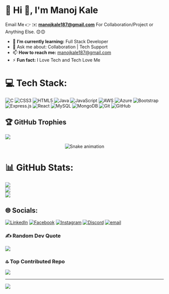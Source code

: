 # 💫 Hi 👋, I'm Manoj Kale

Email Me 👉 ✉️ **manojkale187@gmail.com** For Collaboration/Project or Anything Else. 😊😊
- 🌱 **I’m currently learning:**  Full Stack Developer
- 💬 Ask me about: Collaboration | Tech Support
- 📫 **How to reach me:** manojkale187@gmail.com
- ⚡ **Fun fact:** I Love Tech and Tech Love Me

# 💻 Tech Stack:
![C](https://img.shields.io/badge/c-%2300599C.svg?style=for-the-badge&logo=c&logoColor=white) ![CSS3](https://img.shields.io/badge/css3-%231572B6.svg?style=for-the-badge&logo=css3&logoColor=white) ![HTML5](https://img.shields.io/badge/html5-%23E34F26.svg?style=for-the-badge&logo=html5&logoColor=white) ![Java](https://img.shields.io/badge/java-%23ED8B00.svg?style=for-the-badge&logo=openjdk&logoColor=white) ![JavaScript](https://img.shields.io/badge/javascript-%23323330.svg?style=for-the-badge&logo=javascript&logoColor=%23F7DF1E) ![AWS](https://img.shields.io/badge/AWS-%23FF9900.svg?style=for-the-badge&logo=amazon-aws&logoColor=white) ![Azure](https://img.shields.io/badge/azure-%230072C6.svg?style=for-the-badge&logo=microsoftazure&logoColor=white) ![Bootstrap](https://img.shields.io/badge/bootstrap-%238511FA.svg?style=for-the-badge&logo=bootstrap&logoColor=white) ![Express.js](https://img.shields.io/badge/express.js-%23404d59.svg?style=for-the-badge&logo=express&logoColor=%2361DAFB) ![React](https://img.shields.io/badge/react-%2320232a.svg?style=for-the-badge&logo=react&logoColor=%2361DAFB) ![MySQL](https://img.shields.io/badge/mysql-4479A1.svg?style=for-the-badge&logo=mysql&logoColor=white) ![MongoDB](https://img.shields.io/badge/MongoDB-%234ea94b.svg?style=for-the-badge&logo=mongodb&logoColor=white) ![Git](https://img.shields.io/badge/git-%23F05033.svg?style=for-the-badge&logo=git&logoColor=white) ![GitHub](https://img.shields.io/badge/github-%23121011.svg?style=for-the-badge&logo=github&logoColor=white)
## 🏆 GitHub Trophies
![](https://github-profile-trophy.vercel.app/?username=ManojKale1244&theme=radical&no-frame=false&no-bg=true&margin-w=4)
<div align="center">
  <img src="https://profile-readme-generator.com/assets/snake.svg" alt="Snake animation" />
</div>

# 📊 GitHub Stats:
![](https://github-readme-stats.vercel.app/api/top-langs/?username=ManojKale1244&theme=dark&hide_border=false&include_all_commits=true&count_private=false&layout=compact)<br/>
![](https://github-readme-stats.vercel.app/api?username=ManojKale1244&theme=dark&hide_border=false&include_all_commits=true&count_private=false)<br/>
![](https://nirzak-streak-stats.vercel.app/?user=ManojKale1244&theme=dark&hide_border=false)<br/>

## 🌐 Socials:
  [![LinkedIn](https://img.shields.io/badge/LinkedIn-%230077B5.svg?logo=linkedin&logoColor=white)](https://linkedin.com/in/manoj-kale-66ab8a32b) [![Facebook](https://img.shields.io/badge/Facebook-%231877F2.svg?logo=Facebook&logoColor=white)](https://facebook.com/https://www.facebook.com/profile.php?id=61559169939379) [![Instagram](https://img.shields.io/badge/Instagram-%23E4405F.svg?logo=Instagram&logoColor=white)](https://instagram.com/manoj_kale_2005) [![Discord](https://img.shields.io/badge/Discord-%237289DA.svg?logo=discord&logoColor=white)](https://discord.gg/manoj_kale_2005_58524)  [![email](https://img.shields.io/badge/Email-D14836?logo=gmail&logoColor=white)](mailto:manojkale187@gmail.com) 


### ✍️ Random Dev Quote
![](https://quotes-github-readme.vercel.app/api?type=horizontal&theme=merko)

### 🔝 Top Contributed Repo
![](https://github-contributor-stats.vercel.app/api?username=ManojKale1244&limit=5&theme=dark&combine_all_yearly_contributions=true)

---
[![](https://visitcount.itsvg.in/api?id=ManojKale1244&icon=0&color=0)](https://visitcount.itsvg.in)

<!-- Proudly created with GPRM ( https://gprm.itsvg.in ) -->
